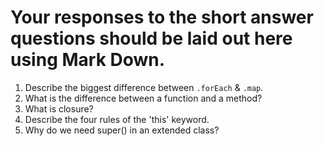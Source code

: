 # Your responses to the short answer questions should be laid out here using Mark Down.

1.  Describe the biggest difference between `.forEach` & `.map`.
    <!-- .forEach doesnt return anything the only thing it does is callback a provided function within your array. .Map actually returns an array of the same size utilizing the return values unlike .forEach. -->
2.  What is the difference between a function and a method?
    <!-- functions are defined outside of a class and a method is within a class -->
3.  What is closure?
    <!-- closure is basically telling you things are secure in the object or class that you are working in the whole code for example it has access to all the global variables -->
4.  Describe the four rules of the 'this' keyword.
    <!-- If the keyword new is being used in the function it turns this into a whole new object.
    when the apply call and bind words are used to call a function the word this is used to be passed in the argument.
    if dot notation is being used then this is considered the object that the function is a property of.
    if a function is invoked as a free function this turns out to be a global object. -->
5.  Why do we need super() in an extended class?
    <!-- super is here for us to avoid duplicating the constructor parts -->
